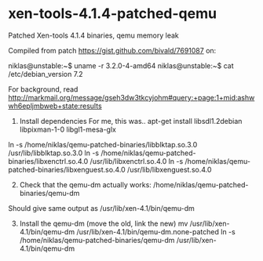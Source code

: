 xen-tools-4.1.4-patched-qemu
============================

Patched Xen-tools 4.1.4 binaries, qemu memory leak

Compiled from patch https://gist.github.com/bivald/7691087 on:

niklas@unstable:~$ uname -r
3.2.0-4-amd64
niklas@unstable:~$ cat /etc/debian_version 
7.2

For background, read http://markmail.org/message/gseh3dw3tkcyjohm#query:+page:1+mid:ashwwh6epljmbweb+state:results

1. Install dependencies
For me, this was..
apt-get install libsdl1.2debian libpixman-1-0 libgl1-mesa-glx

ln -s /home/niklas/qemu-patched-binaries/libblktap.so.3.0 /usr/lib/libblktap.so.3.0
ln -s /home/niklas/qemu-patched-binaries/libxenctrl.so.4.0 /usr/lib/libxenctrl.so.4.0
ln -s /home/niklas/qemu-patched-binaries/libxenguest.so.4.0 /usr/lib/libxenguest.so.4.0

2. Check that the qemu-dm actually works:
/home/niklas/qemu-patched-binaries/qemu-dm

Should give same output as /usr/lib/xen-4.1/bin/qemu-dm

3. Install the qemu-dm (move the old, link the new)
mv /usr/lib/xen-4.1/bin/qemu-dm /usr/lib/xen-4.1/bin/qemu-dm.none-patched
ln -s /home/niklas/qemu-patched-binaries/qemu-dm /usr/lib/xen-4.1/bin/qemu-dm